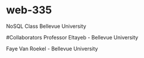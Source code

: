 # web-335
NoSQL Class Bellevue University

#Collaborators Professor Eltayeb - Bellevue University

Faye Van Roekel - Bellevue University
